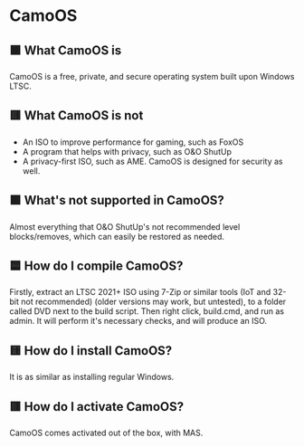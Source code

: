 # CamoOS

## 🟩 What CamoOS is

CamoOS is a free, private, and secure operating system built upon Windows LTSC.

## 🟥 What CamoOS is not

 - An ISO to improve performance for gaming, such as FoxOS
 - A program that helps with privacy, such as O&O ShutUp
 - A privacy-first ISO, such as AME. CamoOS is designed for security as well.
## 🟪 What's not supported in CamoOS?

Almost everything that O&O ShutUp's not recommended level blocks/removes, which can easily be restored as needed.

## 🟦 How do I compile CamoOS?

Firstly, extract an LTSC 2021+ ISO using 7-Zip or similar tools (IoT and 32-bit not recommended) (older versions may work, but untested), to a folder called DVD next to the build script. Then right click, build.cmd, and run as admin. It will perform it's necessary checks, and will produce an ISO.

## 🟨 How do I install CamoOS?

It is as similar as installing regular Windows.

## 🟥 How do I activate CamoOS?

CamoOS comes activated out of the box, with MAS.
